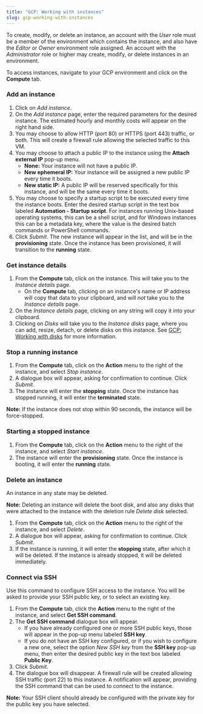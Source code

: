 ```yaml
---
title: "GCP: Working with instances"
slug: gcp-working-with-instances
---
```



To create, modify, or delete an instance, an account with the *User* role must be a member of the environment which contains the instance, and also have the *Editor* or *Owner* environment role assigned.  An account with the *Administrator* role or higher may create, modify, or delete instances in an environment.

To access instances, navigate to your GCP environment and click on the **Compute** tab.

### Add an instance

1. Click on *Add instance*.
1. On the *Add instance* page, enter the required parameters for the desired instance.  The estimated hourly and monthly costs will appear on the right hand side.
1. You may choose to allow HTTP (port 80) or HTTPS (port 443) traffic, or both.  This will create a firewall rule allowing the selected traffic to this VM.
1. You may choose to attach a public IP to the instance using the **Attach external IP** pop-up menu.
   - **None:**  Your instance will not have a public IP.
   - **New ephemeral IP:**  Your instance will be assigned a new public IP every time it boots.
   - **New static IP:**  A public IP will be reserved specifically for this instance, and will be the same every time it boots.
1. You may choose to specify a startup script to be executed every time the instance boots.  Enter the desired startup script in the text box labeled **Automation - Startup script**. For instances running Unix-based operating systems, this can be a shell script, and for Windows instances this can be a metadata key, where the value is the desired batch commands or PowerShell commands.
1. Click *Submit*.  The new instance will appear in the list, and will be in the **provisioning** state.  Once the instance has been provisioned, it will transition to the **running** state.

### Get instance details

1. From the **Compute** tab, click on the instance.  This will take you to the *Instance details* page.
   - On the **Compute** tab, clicking on an instance's name or IP address will copy that data to your clipboard, and will *not* take you to the *Instance details* page.
1. On the *Instance details* page, clicking on any string will copy it into your clipboard.
1. Clicking on *Disks* will take you to the *Instance disks* page, where you can add, resize, detach, or delete disks on this instance. See [GCP: Working with disks](gcp-working-with-disks.md) for more information.

### Stop a running instance

1. From the **Compute** tab, click on the **Action** menu to the right of the instance, and select *Stop instance*.
1. A dialogue box will appear, asking for confirmation to continue.  Click *Submit*.
1. The instance will enter the **stopping** state.  Once the instance has stopped running, it will enter the **terminated** state.

**Note:** If the instance does not stop within 90 seconds, the instance will be force-stopped.

### Starting a stopped instance

1. From the **Compute** tab, click on the **Action** menu to the right of the instance, and select *Start instance*.
1. The instance will enter the **provisioning** state.  Once the instance is booting, it will enter the **running** state.

### Delete an instance

An instance in any state may be deleted.

**Note:** Deleting an instance will delete the boot disk, and also any disks that were attached to the instance with the deletion rule *Delete disk* selected.

1. From the **Compute** tab, click on the **Action** menu to the right of the instance, and select *Delete*.
1. A dialogue box will appear, asking for confirmation to continue.  Click *Submit*.
1. If the instance is running, it will enter the **stopping** state, after which it will be deleted.  If the instance is already stopped, it will be deleted immediately.

### Connect via SSH

 Use this command to configure SSH access to the instance.  You will be asked to provide your SSH public key, or to select an existing key.

  1. From the **Compute** tab, click the **Action** menu to the right of the instance, and select **Get SSH command**.
  1. The **Get SSH command** dialogue box will appear.
     - If you have already configured one or more SSH public keys, those will appear in the pop-up menu labeled **SSH key**.
     - If you do not have an SSH key configured, or if you wish to configure a new one, select the option *New SSH key* from the **SSH key** pop-up menu, then enter the desired public key in the text box labeled **Public Key**.
  1. Click *Submit*.
  1. The dialogue box will disappear.  A firewall rule will be created allowing SSH traffic (port 22) to this instance.  A notification will appear, providing the SSH command that can be used to connect to the instance.

**Note:**  Your SSH client should already be configured with the private key for the public key you have selected.
